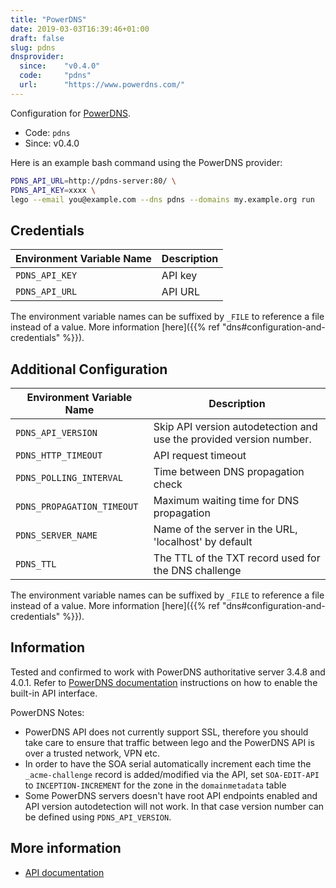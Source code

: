 ```yaml
---
title: "PowerDNS"
date: 2019-03-03T16:39:46+01:00
draft: false
slug: pdns
dnsprovider:
  since:    "v0.4.0"
  code:     "pdns"
  url:      "https://www.powerdns.com/"
---
```


<!-- THIS DOCUMENTATION IS AUTO-GENERATED. PLEASE DO NOT EDIT. -->
<!-- providers/dns/pdns/pdns.toml -->
<!-- THIS DOCUMENTATION IS AUTO-GENERATED. PLEASE DO NOT EDIT. -->


Configuration for [PowerDNS](https://www.powerdns.com/).


<!--more-->

- Code: `pdns`
- Since: v0.4.0


Here is an example bash command using the PowerDNS provider:

```bash
PDNS_API_URL=http://pdns-server:80/ \
PDNS_API_KEY=xxxx \
lego --email you@example.com --dns pdns --domains my.example.org run
```




## Credentials

| Environment Variable Name | Description |
|-----------------------|-------------|
| `PDNS_API_KEY` | API key |
| `PDNS_API_URL` | API URL |

The environment variable names can be suffixed by `_FILE` to reference a file instead of a value.
More information [here]({{% ref "dns#configuration-and-credentials" %}}).


## Additional Configuration

| Environment Variable Name | Description |
|--------------------------------|-------------|
| `PDNS_API_VERSION` | Skip API version autodetection and use the provided version number. |
| `PDNS_HTTP_TIMEOUT` | API request timeout |
| `PDNS_POLLING_INTERVAL` | Time between DNS propagation check |
| `PDNS_PROPAGATION_TIMEOUT` | Maximum waiting time for DNS propagation |
| `PDNS_SERVER_NAME` | Name of the server in the URL, 'localhost' by default |
| `PDNS_TTL` | The TTL of the TXT record used for the DNS challenge |

The environment variable names can be suffixed by `_FILE` to reference a file instead of a value.
More information [here]({{% ref "dns#configuration-and-credentials" %}}).

## Information

Tested and confirmed to work with PowerDNS authoritative server 3.4.8 and 4.0.1. Refer to [PowerDNS documentation](https://doc.powerdns.com/md/httpapi/README/) instructions on how to enable the built-in API interface.

PowerDNS Notes:
- PowerDNS API does not currently support SSL, therefore you should take care to ensure that traffic between lego and the PowerDNS API is over a trusted network, VPN etc.
- In order to have the SOA serial automatically increment each time the `_acme-challenge` record is added/modified via the API, set `SOA-EDIT-API` to `INCEPTION-INCREMENT` for the zone in the `domainmetadata` table
- Some PowerDNS servers doesn't have root API endpoints enabled and API version autodetection will not work. In that case version number can be defined using `PDNS_API_VERSION`.



## More information

- [API documentation](https://doc.powerdns.com/md/httpapi/README/)

<!-- THIS DOCUMENTATION IS AUTO-GENERATED. PLEASE DO NOT EDIT. -->
<!-- providers/dns/pdns/pdns.toml -->
<!-- THIS DOCUMENTATION IS AUTO-GENERATED. PLEASE DO NOT EDIT. -->
